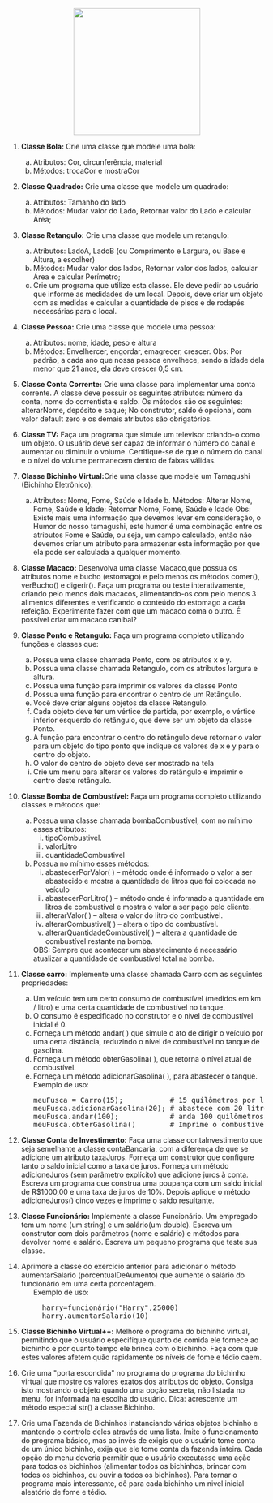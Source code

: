 <p align="center">
  <img src="https://wiki.python.org.br/pybr/img/pythonbrasil_logo.png" width="250" title="">
</p>

<ol type="1"><li><p class="line891"><strong>Classe Bola:</strong> Crie uma classe que modele uma bola: <span class="anchor" id="line-5"></span></p><ol type="a"><li>Atributos: Cor, circunferência, material <span class="anchor" id="line-6"></span></li><li>Métodos: trocaCor e mostraCor <span class="anchor" id="line-7"></span><span class="anchor" id="line-8"></span></li></ol></li><li class="gap"><p class="line891"><strong>Classe Quadrado:</strong> Crie uma classe que modele um quadrado: <span class="anchor" id="line-9"></span></p><ol type="a"><li>Atributos: Tamanho do lado <span class="anchor" id="line-10"></span></li><li>Métodos: Mudar valor do Lado, Retornar valor do Lado e calcular Área; <span class="anchor" id="line-11"></span><span class="anchor" id="line-12"></span></li></ol></li><li class="gap"><p class="line891"><strong>Classe Retangulo:</strong> Crie uma classe que modele um retangulo: <span class="anchor" id="line-13"></span></p><ol type="a"><li>Atributos: LadoA, LadoB (ou Comprimento e Largura, ou Base e Altura, a escolher) <span class="anchor" id="line-14"></span></li><li>Métodos: Mudar valor dos lados, Retornar valor dos lados, calcular Área e calcular Perímetro; <span class="anchor" id="line-15"></span></li><li>Crie um programa que utilize esta classe. Ele deve pedir ao usuário que informe as medidades de um local. Depois, deve criar um objeto com as medidas e calcular a quantidade de pisos e de rodapés necessárias para o local. <span class="anchor" id="line-16"></span><span class="anchor" id="line-17"></span></li></ol></li><li class="gap"><p class="line891"><strong>Classe Pessoa:</strong> Crie uma classe que modele uma pessoa: <span class="anchor" id="line-18"></span></p><ol type="a"><li>Atributos: nome, idade, peso e altura <span class="anchor" id="line-19"></span></li><li>Métodos: Envelhercer, engordar, emagrecer, crescer. <span class="anchor" id="line-20"></span>Obs: Por padrão, a cada ano que nossa pessoa envelhece, sendo a idade dela menor que 21 anos, ela deve crescer 0,5 cm. <span class="anchor" id="line-21"></span><span class="anchor" id="line-22"></span></li></ol></li><li class="gap"><p class="line891"><strong>Classe Conta Corrente:</strong> Crie uma classe para implementar uma conta corrente. A classe deve possuir os seguintes atributos: número da conta, nome do correntista e saldo. Os métodos são os seguintes: alterarNome, depósito e saque; No construtor, saldo é opcional, com valor default zero e os demais atributos são obrigatórios. <span class="anchor" id="line-23"></span><span class="anchor" id="line-24"></span></p></li><li class="gap"><p class="line891"><strong>Classe TV:</strong> Faça um programa que simule um televisor criando-o como um objeto. O usuário deve ser capaz de informar o número do canal e aumentar ou diminuir o volume. Certifique-se de que o número do canal e o nível do volume permanecem dentro de faixas válidas. <span class="anchor" id="line-25"></span><span class="anchor" id="line-26"></span></p></li><li class="gap"><p class="line891"><strong>Classe Bichinho Virtual:</strong>Crie uma classe que modele um Tamagushi (Bichinho Eletrônico): <span class="anchor" id="line-27"></span></p><ol type="a"><li>Atributos: Nome, Fome, Saúde e Idade <span class="anchor" id="line-28"></span>b. Métodos: Alterar Nome, Fome, Saúde e Idade; Retornar Nome, Fome, Saúde e Idade <span class="anchor" id="line-29"></span>Obs: Existe mais uma informação que devemos levar em consideração, o Humor do nosso tamagushi, este humor é uma combinação entre os atributos Fome e Saúde, ou seja, um campo calculado, então não devemos criar um atributo para armazenar esta informação por que ela pode ser calculada a qualquer momento. <span class="anchor" id="line-30"></span><span class="anchor" id="line-31"></span></li></ol></li><li class="gap"><p class="line891"><strong>Classe Macaco:</strong> Desenvolva uma classe Macaco,que possua os atributos nome e bucho (estomago) e pelo menos os métodos comer(), verBucho() e digerir(). Faça um programa ou teste interativamente, criando pelo menos dois macacos, alimentando-os com pelo menos 3 alimentos diferentes e verificando o conteúdo do estomago a cada refeição. Experimente fazer com que um macaco coma o outro. É possível criar um macaco canibal? <span class="anchor" id="line-32"></span><span class="anchor" id="line-33"></span></p></li><li class="gap"><p class="line891"><strong>Classe Ponto e Retangulo:</strong> Faça um programa completo utilizando funções e classes que: <span class="anchor" id="line-34"></span></p><ol type="a"><li>Possua uma classe chamada Ponto, com os atributos x e y. <span class="anchor" id="line-35"></span></li><li>Possua uma classe chamada Retangulo, com os atributos largura e altura. <span class="anchor" id="line-36"></span></li><li>Possua uma função para imprimir os valores da classe Ponto <span class="anchor" id="line-37"></span></li><li>Possua uma função para encontrar o centro de um Retângulo. <span class="anchor" id="line-38"></span></li><li>Você deve criar alguns objetos da classe Retangulo. <span class="anchor" id="line-39"></span></li><li>Cada objeto deve ter um vértice de partida, por exemplo, o vértice inferior esquerdo do retângulo, que deve ser um objeto da classe Ponto. <span class="anchor" id="line-40"></span></li><li>A função para encontrar o centro do retângulo deve retornar o valor para um objeto do tipo ponto que indique os valores de x e y para o centro do objeto. <span class="anchor" id="line-41"></span></li><li>O valor do centro do objeto deve ser mostrado na tela <span class="anchor" id="line-42"></span></li><li>Crie um menu para alterar os valores do retângulo e imprimir o centro deste retângulo. <span class="anchor" id="line-43"></span><span class="anchor" id="line-44"></span></li></ol></li><li class="gap"><p class="line891"><strong>Classe Bomba de Combustível:</strong> Faça um programa completo utilizando classes e métodos que: <span class="anchor" id="line-45"></span></p><ol type="a"><li>Possua uma classe chamada bombaCombustível, com no mínimo esses atributos: <span class="anchor" id="line-46"></span><ol type="i"><li>tipoCombustivel. <span class="anchor" id="line-47"></span></li><li>valorLitro <span class="anchor" id="line-48"></span></li><li>quantidadeCombustivel <span class="anchor" id="line-49"></span></li></ol></li><li>Possua no mínimo esses métodos: <span class="anchor" id="line-50"></span><ol type="i"><li>abastecerPorValor( ) – método onde é informado o valor a ser abastecido e mostra a quantidade de litros que foi colocada no veículo <span class="anchor" id="line-51"></span></li><li>abastecerPorLitro( ) – método onde é informado a quantidade em litros de combustível e mostra o valor a ser pago pelo cliente. <span class="anchor" id="line-52"></span></li><li>alterarValor( ) – altera o valor do litro do combustível. <span class="anchor" id="line-53"></span></li><li>alterarCombustivel( ) – altera o tipo do combustível. <span class="anchor" id="line-54"></span></li><li>alterarQuantidadeCombustivel( ) – altera a quantidade de combustível restante na bomba. <span class="anchor" id="line-55"></span></li></ol>OBS: Sempre que acontecer um abastecimento é necessário atualizar a quantidade de combustível total na bomba. <span class="anchor" id="line-56"></span><span class="anchor" id="line-57"></span></li></ol></li><li class="gap"><p class="line891"><strong>Classe carro:</strong> Implemente uma classe chamada Carro com as seguintes propriedades:  <span class="anchor" id="line-58"></span></p><ol type="a"><li>Um veículo tem um certo consumo de combustível (medidos em km / litro) e uma certa quantidade de combustível no tanque.  <span class="anchor" id="line-59"></span></li><li>O consumo é especificado no construtor e o nível de combustível inicial é 0.  <span class="anchor" id="line-60"></span></li><li>Forneça um método andar( ) que simule o ato de dirigir o veículo por uma certa distância, reduzindo o nível de combustível no tanque de gasolina.  <span class="anchor" id="line-61"></span></li><li>Forneça um método obterGasolina( ), que retorna o nível atual de combustível. <span class="anchor" id="line-62"></span></li><li>Forneça um método adicionarGasolina( ), para abastecer o tanque.  <span class="anchor" id="line-63"></span><span class="anchor" id="line-64"></span>Exemplo de uso: <span class="anchor" id="line-65"></span><span class="anchor" id="line-66"></span><span class="anchor" id="line-67"></span><span class="anchor" id="line-68"></span><span class="anchor" id="line-69"></span><span class="anchor" id="line-70"></span><pre><span class="anchor" id="line-1"></span>meuFusca = Carro(15);           # 15 quilômetros por litro de combustível. 
<span class="anchor" id="line-2"></span>meuFusca.adicionarGasolina(20); # abastece com 20 litros de combustível. 
<span class="anchor" id="line-3"></span>meuFusca.andar(100);            # anda 100 quilômetros.
<span class="anchor" id="line-4"></span>meuFusca.obterGasolina()        # Imprime o combustível que resta no tanque.</pre><span class="anchor" id="line-71"></span><span class="anchor" id="line-72"></span></li></ol></li><li class="gap"><p class="line891"><strong>Classe Conta de Investimento:</strong> Faça uma classe contaInvestimento que seja semelhante a classe contaBancaria, com a diferença de que se adicione um atributo taxaJuros. Forneça um construtor que configure tanto o saldo inicial como a taxa de juros. Forneça um método adicioneJuros (sem parâmetro explícito) que adicione juros à conta. Escreva um programa que construa uma poupança com um saldo inicial de R$1000,00 e uma taxa de juros de 10%. Depois aplique o método adicioneJuros() cinco vezes e imprime o saldo resultante. <span class="anchor" id="line-73"></span><span class="anchor" id="line-74"></span></p></li><li class="gap"><p class="line891"><strong>Classe Funcionário:</strong> Implemente a classe Funcionário. Um empregado tem um nome (um string) e um salário(um double). Escreva um construtor com dois parâmetros (nome e salário) e métodos para devolver nome e salário. Escreva um pequeno programa que teste sua classe. <span class="anchor" id="line-75"></span><span class="anchor" id="line-76"></span></p></li><li class="gap">Aprimore a classe do exercício anterior para adicionar o método aumentarSalario (porcentualDeAumento) que aumente o salário do funcionário em uma certa porcentagem.          <span class="anchor" id="line-77"></span><ul><li style="list-style-type:none">Exemplo de uso: <span class="anchor" id="line-78"></span><span class="anchor" id="line-79"></span><span class="anchor" id="line-80"></span><span class="anchor" id="line-81"></span><pre><span class="anchor" id="line-1-1"></span>  harry=funcionário("Harry",25000)
<span class="anchor" id="line-2-1"></span>  harry.aumentarSalario(10)</pre><span class="anchor" id="line-82"></span><span class="anchor" id="line-83"></span><span class="anchor" id="line-84"></span></li></ul></li><li class="gap"><p class="line891"><strong>Classe Bichinho Virtual++:</strong> Melhore o programa do bichinho virtual, permitindo que o usuário especifique quanto de comida ele fornece ao bichinho e por quanto tempo ele brinca com o bichinho. Faça com que estes valores afetem quão rapidamente os níveis de fome e tédio caem.  <span class="anchor" id="line-85"></span><span class="anchor" id="line-86"></span></p></li><li class="gap"><p class="line862">Crie uma "porta escondida" no programa do programa do bichinho virtual que mostre os valores exatos dos atributos do objeto. Consiga isto mostrando o objeto quando uma opção secreta, não listada no menu, for informada na escolha do usuário. Dica: acrescente um método especial <span class="u">str</span>() à classe Bichinho. <span class="anchor" id="line-87"></span><span class="anchor" id="line-88"></span></p></li><li class="gap">Crie uma Fazenda de Bichinhos instanciando vários objetos bichinho e mantendo o controle deles através de uma lista. Imite o funcionamento do programa básico, mas ao invés de exigis que o usuário tome conta de um único bichinho, exija que ele tome conta da fazenda inteira. Cada opção do menu deveria permitir que o usuário executasse uma ação para todos os bichinhos (alimentar todos os bichinhos, brincar com todos os bichinhos, ou ouvir a todos os bichinhos). Para tornar o programa mais interessante, dê para cada bichinho um nivel inicial aleatório de fome e tédio. <span class="anchor" id="line-89"></span><span class="anchor" id="line-90"></span></li></ol>